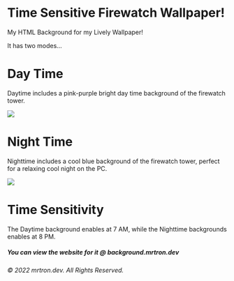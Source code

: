 # Time Sensitive Firewatch Wallpaper!
My HTML Background for my Lively Wallpaper!

It has two modes...

# Day Time
Daytime includes a pink-purple bright day time background of the firewatch tower.

<img src="https://media.tronmc.com/img/git/daytime.png">

# Night Time
Nighttime includes a cool blue background of the firewatch tower, perfect for a relaxing cool night on the PC.

<img src="https://media.tronmc.com/img/git/nighttime.png">

# Time Sensitivity
The Daytime background enables at 7 AM, while the Nighttime backgrounds enables at 8 PM.

##### You can view the website for it @ background.mrtron.dev
###### © 2022 mrtron.dev. All Rights Reserved.
